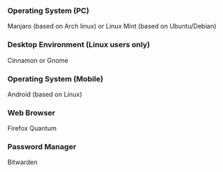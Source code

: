 ### Operating System (PC)
Manjaro (based on Arch linux) or Linux Mint (based on Ubuntu/Debian)  

### Desktop Environment (Linux users only)
Cinnamon or Gnome  

### Operating System (Mobile)
Android (based on Linux)  

### Web Browser
Firefox Quantum  

### Password Manager
Bitwarden  
